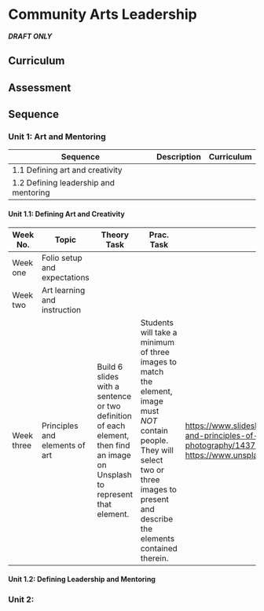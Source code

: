 # Community Arts Leadership

***DRAFT ONLY***

## Curriculum

## Assessment

## Sequence

### Unit 1: Art and Mentoring

| Sequence | Description | Curriculum |
|----------|-------------|------------|
| 1.1 Defining art and creativity |
| 1.2 Defining leadership and mentoring |

#### Unit 1.1: Defining Art and Creativity

| Week No. | Topic | Theory Task | Prac. Task | Resources |
|----------|-------|------|-|-|
| Week one | Folio setup and expectations |
| Week two | Art learning and instruction |
| Week three | Principles and elements of art | Build 6 slides with a sentence or two definition of each element, then find an image on Unsplash to represent that element. | Students will take a minimum of three images to match the element, image must _NOT_ contain people. They will select two or three images to present and describe the elements contained therein. | https://www.slideshare.net/slideshow/elements-and-principles-of-design-in-photography/14375025 https://www.unsplash.com/ |



#### Unit 1.2: Defining Leadership and Mentoring

### Unit 2:
